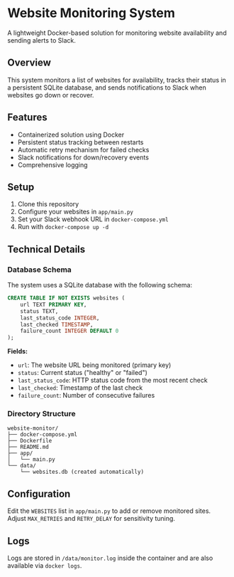 # Website Monitoring System

A lightweight Docker-based solution for monitoring website availability and sending alerts to Slack.

## Overview

This system monitors a list of websites for availability, tracks their status in a persistent SQLite database, and sends notifications to Slack when websites go down or recover.

## Features

- Containerized solution using Docker
- Persistent status tracking between restarts
- Automatic retry mechanism for failed checks
- Slack notifications for down/recovery events
- Comprehensive logging

## Setup

1. Clone this repository
2. Configure your websites in `app/main.py`
3. Set your Slack webhook URL in `docker-compose.yml`
4. Run with `docker-compose up -d`

## Technical Details

### Database Schema

The system uses a SQLite database with the following schema:

```sql
CREATE TABLE IF NOT EXISTS websites (
    url TEXT PRIMARY KEY,
    status TEXT,
    last_status_code INTEGER,
    last_checked TIMESTAMP,
    failure_count INTEGER DEFAULT 0
);
```

**Fields:**
- `url`: The website URL being monitored (primary key)
- `status`: Current status ("healthy" or "failed")
- `last_status_code`: HTTP status code from the most recent check
- `last_checked`: Timestamp of the last check
- `failure_count`: Number of consecutive failures

### Directory Structure

```
website-monitor/
├── docker-compose.yml
├── Dockerfile
├── README.md
├── app/
│   └── main.py
└── data/
    └── websites.db (created automatically)
```

## Configuration

Edit the `WEBSITES` list in `app/main.py` to add or remove monitored sites.
Adjust `MAX_RETRIES` and `RETRY_DELAY` for sensitivity tuning.

## Logs

Logs are stored in `/data/monitor.log` inside the container and are also available via `docker logs`.
